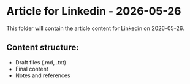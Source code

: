 # Article for Linkedin - 2026-05-26

This folder will contain the article content for Linkedin on 2026-05-26.

## Content structure:
- Draft files (.md, .txt)
- Final content
- Notes and references
